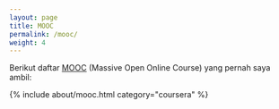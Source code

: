 ```yaml
---
layout: page
title: MOOC
permalink: /mooc/
weight: 4
---
```


Berikut daftar [MOOC](https://en.wikipedia.org/wiki/Massive_open_online_course) (Massive Open Online Course) yang pernah saya ambil:

{% include about/mooc.html category="coursera" %}